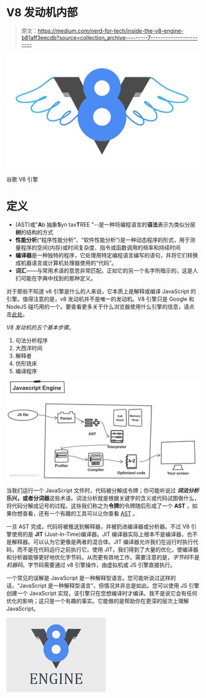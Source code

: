 # V8 发动机内部

> 原文：<https://medium.com/nerd-for-tech/inside-the-v8-engine-b81aff3eecdb?source=collection_archive---------7----------------------->

![](img/bb4e1cdeaeddc80aefa1a92b56ad43c3.png)

谷歌 V8 引擎

# **定义**

*   (AST)或"**A**b 抽象**S**yn tax**T**REE "--是一种将编程语言的**语法**表示为类似分层**树**的结构的方式
*   **性能分析**(“程序性能分析”、“软件性能分析”)是一种动态程序的形式，用于测量程序的空间(内存)或时间复杂度、指令或函数调用的频率和持续时间
*   **编译器**是一种独特的程序，它处理用特定编程语言编写的语句，并将它们转换成机器语言或计算机处理器使用的“代码”。
*   **词汇**——与常用术语的意思非常匹配。正如它的另一个名字所暗示的，这是人们可能在字典中找到的那种定义。

对于那些不知道 v8 引擎是什么的人来说，它本质上是解释或编译 JavaScript 的引擎。值得注意的是，v8 发动机并不是唯一的发动机。V8 引擎只是 Google 和 NodeJS 碰巧用的一个。要查看更多关于什么浏览器使用什么引擎的信息，请点击[此处](https://en.wikipedia.org/wiki/JavaScript_engine#:~:text=A%20JavaScript%20engine%20is%20a,executes%20JavaScript%20(JS)%20code.&text=JavaScript%20engines%20are%20typically%20developed,via%20the%20Document%20Object%20Model.)。

*V8 发动机的五个基本步骤*。

1.  句法分析程序
2.  大西洋时间
3.  解释者
4.  仿形铣床
5.  编译程序

![](img/22ea7c15f7b3b8de1a667557b63e43db.png)

当我们运行一个 JavaScript 文件时，代码被分解成令牌；你可能听说过 ***词法分析*****乐兴，或者分词器**这些术语。词法分析就是根据关键字的含义或代码试图做什么，将代码分解成记号的过程。这些我们称之为**令牌**的令牌随后形成了一个 **AST** ，如果你想查看，还有一个有趣的工具可以让你查看 [AST](https://astexplorer.net/) 。

一旦 AST 完成，代码将被推送到解释器，并被扔进编译器或分析器。不过 V8 引擎使用的是 **JIT** (Just-In-Time)编译器。JIT 编译器实际上根本不是编译器，也不是解释器。可以认为它更像是两者的混合体。JIT 编译器允许我们在运行时执行代码，而不是在代码运行之前执行它。使用 JIT，我们得到了大量的优化，使编译器和分析器能够更好地优化字节码，从而更有效地工作。需要注意的是，*字节码*不是*机器码*。字节码需要通过 v8 引擎操作，由虚拟机或 JS 引擎直接执行。

一个常见的误解是 JavaScript 是一种解释型语言。您可能听说过这样的话，“JavaScript 是一种解释型语言”，但情况并非总是如此。您可以使用 JS 引擎创建一个 JavaScript 实现，该引擎只在您想编译时才编译。我不是说它会有任何优化的影响；这只是一个有趣的事实。它能做的是帮助你在更深的层次上理解 JavaScript。

![](img/cf56f45fc3c298a7cb773d672d627625.png)